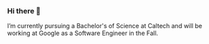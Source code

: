 ### Hi there 👋

<!--
**matthewGonzalgo/matthewGonzalgo** is a ✨ _special_ ✨ repository because its `README.md` (this file) appears on your GitHub profile.

Here are some ideas to get you started:

- 🔭 I’m currently working on ...
- 🌱 I’m currently learning ...
- 👯 I’m looking to collaborate on ...
- 🤔 I’m looking for help with ...
- 💬 Ask me about ...
- 📫 How to reach me: ...
- 😄 Pronouns: ...
- ⚡ Fun fact: ...
-->

I’m currently pursuing a Bachelor's of Science at Caltech and will be working at Google as a Software Engineer in the Fall.
<!-- 
![Matthew's GitHub stats](https://github-readme-stats.vercel.app/api?username=matthewGonzalgo&show_icons=true&theme=tokyonight)

[![Top Langs](https://github-readme-stats.vercel.app/api/top-langs/?username=matthewGonzalgo&layout=compact)](https://github.com/matthewGonzalgo/github-readme-stats) -->
